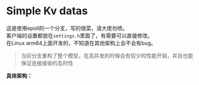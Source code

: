 # Simple Kv datas
这是使用epoll的一个分支，写的很菜，请大佬勿喷。  
客户端的设置都放在`settings.h`里面了，有需要可以直接修改。  
在Linux arm64上面开发的，不知道在其他架构上会不会有bug。
> 当前分支重构了整个模型，在高并发的时候会有较少的性能开销，并且也能保证连接接收的及时性

**具体架构：**  
